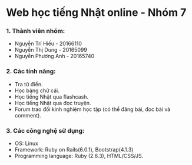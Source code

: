 # Web học tiếng Nhật online - Nhóm 7
### 1. Thành viên nhóm:
* Nguyễn Trí Hiếu - 20166110
* Nguyễn Thị Dung - 20165099
* Nguyễn Phương Anh - 20165740
### 2. Các tính năng:
* Tra từ điển.
* Học bảng chữ cái.
* Học tiếng Nhật qua flashcash.
* Học tiếng Nhật qua đọc truyện.
* Forum trao đổi kinh nghiệm học tập (có thể đăng bài, đọc bài và comment).
### 3. Các công nghệ sử dụng:
* OS: Linux
* Framework: Ruby on Rails(6.0.1), Bootstrap(4.1.3)
* Programming language: Ruby (2.6.3), HTML/CSS/JS.
